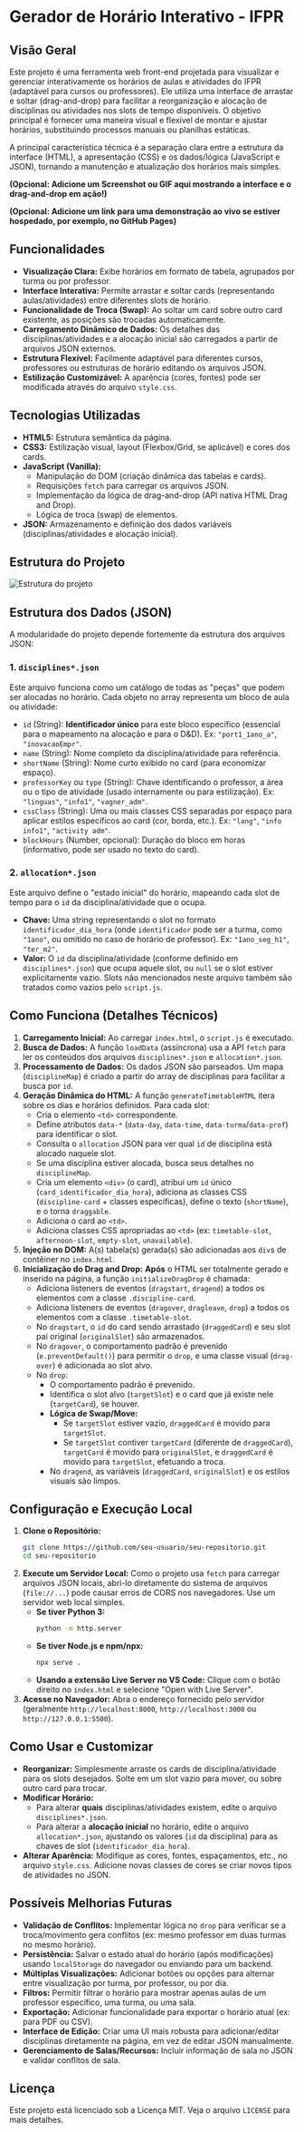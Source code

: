 # Gerador de Horário Interativo - IFPR

## Visão Geral

Este projeto é uma ferramenta web front-end projetada para visualizar e gerenciar interativamente os horários de aulas e atividades do IFPR (adaptável para cursos ou professores). Ele utiliza uma interface de arrastar e soltar (drag-and-drop) para facilitar a reorganização e alocação de disciplinas ou atividades nos slots de tempo disponíveis. O objetivo principal é fornecer uma maneira visual e flexível de montar e ajustar horários, substituindo processos manuais ou planilhas estáticas.

A principal característica técnica é a separação clara entre a estrutura da interface (HTML), a apresentação (CSS) e os dados/lógica (JavaScript e JSON), tornando a manutenção e atualização dos horários mais simples.

**(Opcional: Adicione um Screenshot ou GIF aqui mostrando a interface e o drag-and-drop em ação!)**
<!-- ![Screenshot do Horário](link/para/screenshot.png) -->
<!-- ![GIF Demo](link/para/demo.gif) -->

**(Opcional: Adicione um link para uma demonstração ao vivo se estiver hospedado, por exemplo, no GitHub Pages)**
<!-- ## Demo ao Vivo -->
<!-- [Acesse a demonstração aqui](link/para/github/pages) -->

## Funcionalidades

*   **Visualização Clara:** Exibe horários em formato de tabela, agrupados por turma ou por professor.
*   **Interface Interativa:** Permite arrastar e soltar cards (representando aulas/atividades) entre diferentes slots de horário.
*   **Funcionalidade de Troca (Swap):** Ao soltar um card sobre outro card existente, as posições são trocadas automaticamente.
*   **Carregamento Dinâmico de Dados:** Os detalhes das disciplinas/atividades e a alocação inicial são carregados a partir de arquivos JSON externos.
*   **Estrutura Flexível:** Facilmente adaptável para diferentes cursos, professores ou estruturas de horário editando os arquivos JSON.
*   **Estilização Customizável:** A aparência (cores, fontes) pode ser modificada através do arquivo `style.css`.

## Tecnologias Utilizadas

*   **HTML5:** Estrutura semântica da página.
*   **CSS3:** Estilização visual, layout (Flexbox/Grid, se aplicável) e cores dos cards.
*   **JavaScript (Vanilla):**
    *   Manipulação do DOM (criação dinâmica das tabelas e cards).
    *   Requisições `fetch` para carregar os arquivos JSON.
    *   Implementação da lógica de drag-and-drop (API nativa HTML Drag and Drop).
    *   Lógica de troca (swap) de elementos.
*   **JSON:** Armazenamento e definição dos dados variáveis (disciplinas/atividades e alocação inicial).

## Estrutura do Projeto
<img src="https://raw.githubusercontent.com/vagnersantosifpr/horario_prof_vagner/main/estrutura%20do%20projeto.png" alt="Estrutura do projeto">




## Estrutura dos Dados (JSON)

A modularidade do projeto depende fortemente da estrutura dos arquivos JSON:

### 1. `disciplines*.json`

Este arquivo funciona como um catálogo de todas as "peças" que podem ser alocadas no horário. Cada objeto no array representa um bloco de aula ou atividade:

*   `id` (String): **Identificador único** para este bloco específico (essencial para o mapeamento na alocação e para o D&D). Ex: `"port1_1ano_a"`, `"inovacaoEmpr"`.
*   `name` (String): Nome completo da disciplina/atividade para referência.
*   `shortName` (String): Nome curto exibido no card (para economizar espaço).
*   `professorKey` ou `type` (String): Chave identificando o professor, a área ou o tipo de atividade (usado internamente ou para estilização). Ex: `"linguas"`, `"info1"`, `"vagner_adm"`.
*   `cssClass` (String): Uma ou mais classes CSS separadas por espaço para aplicar estilos específicos ao card (cor, borda, etc.). Ex: `"lang"`, `"info info1"`, `"activity adm"`.
*   `blockHours` (Number, opcional): Duração do bloco em horas (informativo, pode ser usado no texto do card).

### 2. `allocation*.json`

Este arquivo define o "estado inicial" do horário, mapeando cada slot de tempo para o `id` da disciplina/atividade que o ocupa.

*   **Chave:** Uma string representando o slot no formato `identificador_dia_hora` (onde `identificador` pode ser a turma, como `"1ano"`, ou omitido no caso de horário de professor). Ex: `"1ano_seg_h1"`, `"ter_m2"`.
*   **Valor:** O `id` da disciplina/atividade (conforme definido em `disciplines*.json`) que ocupa aquele slot, ou `null` se o slot estiver explicitamente vazio. Slots não mencionados neste arquivo também são tratados como vazios pelo `script.js`.

## Como Funciona (Detalhes Técnicos)

1.  **Carregamento Inicial:** Ao carregar `index.html`, o `script.js` é executado.
2.  **Busca de Dados:** A função `loadData` (assíncrona) usa a API `fetch` para ler os conteúdos dos arquivos `disciplines*.json` e `allocation*.json`.
3.  **Processamento de Dados:** Os dados JSON são parseados. Um mapa (`disciplineMap`) é criado a partir do array de disciplinas para facilitar a busca por `id`.
4.  **Geração Dinâmica do HTML:** A função `generateTimetableHTML` itera sobre os dias e horários definidos. Para cada slot:
    *   Cria o elemento `<td>` correspondente.
    *   Define atributos `data-*` (`data-day`, `data-time`, `data-turma`/`data-prof`) para identificar o slot.
    *   Consulta o `allocation` JSON para ver qual `id` de disciplina está alocado naquele slot.
    *   Se uma disciplina estiver alocada, busca seus detalhes no `disciplineMap`.
    *   Cria um elemento `<div>` (o card), atribui um `id` único (`card_identificador_dia_hora`), adiciona as classes CSS (`discipline-card` + classes específicas), define o texto (`shortName`), e o torna `draggable`.
    *   Adiciona o card ao `<td>`.
    *   Adiciona classes CSS apropriadas ao `<td>` (ex: `timetable-slot`, `afternoon-slot`, `empty-slot`, `unavailable`).
5.  **Injeção no DOM:** A(s) tabela(s) gerada(s) são adicionadas aos `div`s de contêiner no `index.html`.
6.  **Inicialização do Drag and Drop:** **Após** o HTML ser totalmente gerado e inserido na página, a função `initializeDragDrop` é chamada:
    *   Adiciona listeners de eventos (`dragstart`, `dragend`) a todos os elementos com a classe `.discipline-card`.
    *   Adiciona listeners de eventos (`dragover`, `dragleave`, `drop`) a todos os elementos com a classe `.timetable-slot`.
    *   No `dragstart`, o `id` do card sendo arrastado (`draggedCard`) e seu slot pai original (`originalSlot`) são armazenados.
    *   No `dragover`, o comportamento padrão é prevenido (`e.preventDefault()`) para permitir o `drop`, e uma classe visual (`drag-over`) é adicionada ao slot alvo.
    *   No `drop`:
        *   O comportamento padrão é prevenido.
        *   Identifica o slot alvo (`targetSlot`) e o card que já existe nele (`targetCard`), se houver.
        *   **Lógica de Swap/Move:**
            *   Se `targetSlot` estiver vazio, `draggedCard` é movido para `targetSlot`.
            *   Se `targetSlot` contiver `targetCard` (diferente de `draggedCard`), `targetCard` é movido para `originalSlot`, e `draggedCard` é movido para `targetSlot`, efetuando a troca.
        *   No `dragend`, as variáveis (`draggedCard`, `originalSlot`) e os estilos visuais são limpos.

## Configuração e Execução Local

1.  **Clone o Repositório:**
    ```bash
    git clone https://github.com/seu-usuario/seu-repositorio.git
    cd seu-repositorio
    ```
2.  **Execute um Servidor Local:** Como o projeto usa `fetch` para carregar arquivos JSON locais, abri-lo diretamente do sistema de arquivos (`file://...`) pode causar erros de CORS nos navegadores. Use um servidor web local simples.
    *   **Se tiver Python 3:**
        ```bash
        python -m http.server
        ```
    *   **Se tiver Node.js e npm/npx:**
        ```bash
        npx serve .
        ```
    *   **Usando a extensão Live Server no VS Code:** Clique com o botão direito no `index.html` e selecione "Open with Live Server".
3.  **Acesse no Navegador:** Abra o endereço fornecido pelo servidor (geralmente `http://localhost:8000`, `http://localhost:3000` ou `http://127.0.0.1:5500`).

## Como Usar e Customizar

*   **Reorganizar:** Simplesmente arraste os cards de disciplina/atividade para os slots desejados. Solte em um slot vazio para mover, ou sobre outro card para trocar.
*   **Modificar Horário:**
    *   Para alterar **quais** disciplinas/atividades existem, edite o arquivo `disciplines*.json`.
    *   Para alterar a **alocação inicial** no horário, edite o arquivo `allocation*.json`, ajustando os valores (`id` da disciplina) para as chaves de slot (`identificador_dia_hora`).
*   **Alterar Aparência:** Modifique as cores, fontes, espaçamentos, etc., no arquivo `style.css`. Adicione novas classes de cores se criar novos tipos de atividades no JSON.

## Possíveis Melhorias Futuras

*   **Validação de Conflitos:** Implementar lógica no `drop` para verificar se a troca/movimento gera conflitos (ex: mesmo professor em duas turmas no mesmo horário).
*   **Persistência:** Salvar o estado atual do horário (após modificações) usando `localStorage` do navegador ou enviando para um backend.
*   **Múltiplas Visualizações:** Adicionar botões ou opções para alternar entre visualização por turma, por professor, ou por dia.
*   **Filtros:** Permitir filtrar o horário para mostrar apenas aulas de um professor específico, uma turma, ou uma sala.
*   **Exportação:** Adicionar funcionalidade para exportar o horário atual (ex: para PDF ou CSV).
*   **Interface de Edição:** Criar uma UI mais robusta para adicionar/editar disciplinas diretamente na página, em vez de editar JSON manualmente.
*   **Gerenciamento de Salas/Recursos:** Incluir informação de sala no JSON e validar conflitos de sala.

## Licença

Este projeto está licenciado sob a Licença MIT. Veja o arquivo `LICENSE` para mais detalhes.






